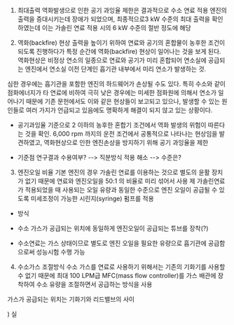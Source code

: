 

1. 최대출력
역화발생으로 인한 공기 과잉율 제한은 결과적으로 수소 연료 적용 엔진의 출력을 증대시키는데 장애가 되었으며, 
최종적으로3 kW 수준의 최대 출력을 확인하였는데 이는 가솔린 연료 적용 시의 6 kW 수준의 절반 정도에 해당


2. 역화(backfire) 현상
출력을 높이기 위하여 연료와 공기의 혼합물이 농후한 조건이 되도록 진행하다가 특정 순간에 역화(backfire) 현상이 
일어나는 것을 보게 된다. 역화현상은 비정상 연소의 일종으로 연료와 공기가 미리 혼합되어 연소실에 공급되는 엔진에서 
연소실 이전 단계인 흡기관 내부에서 미리 연소가 발생하는 것.

심한 경우에는 흡기관을 포함한 엔진의 하드웨어가 손상될 수도 있다. 
특히 수소와 같이 점화에너지가 타 연료에 비하여 극히 낮은 경우에는 미세한 점화원에 의해서 연소가 일어나기 때문에 
기존 문헌에서도 이와 같은 현상들이 보고되고 있으나, 발생할 수 있는 원인들로 여러 가지가 언급되고 있음에도 명확하게 
해결이 되지 않고 있는 상황이다.

- 공기과잉율 기준으로 2 이하의 농후한 혼합기 조건에서 역화 발생의 위험이 따른다는 것을 확인. 
  6,000 rpm 까지의 운전 조건에서 공통적으로 나타나는 현상임을 발견하였고, 
  역화현상으로 인한 엔진손상을 방지하기 위해 공기 과잉율을 제한


* 기준점 연구결과 수용여부?   --> 직분방식 적용 해소 --> 수준은?

3. 엔진오일 비율
기본 엔진의 경우 가솔린 연료를 이용하는 것으로 별도의 윤활 장치가 없기 때문에 연료와 엔진오일을 50:1 의 비율로 미리 섞어서 사용
제 가솔린연료가 적용되었을 때 사용되는 오일 유량과 동일한 수준으로 엔진 오일이 공급될 수 있도록 미세조정이 가능한 시린지(syringe) 펌프를 적용

* 방식
- 수소 가스가 공급되는 위치에 동일하게 엔진오일이 공급되는 튜브를 장착(?)

- 수소연료는 가스 상태이므로 별도로 엔진 오일을 필요한 유량으로 흡기관에 공급함으로써 성능시험 수행 가능



4. 수소가스 조절방식
수소 가스를 연료로 사용하기 위해서는 기존의 기화기를 사용할 수 없기 때문에 최대 100 LPM급 MFC(mass flow controller)를 
가스 배관에 장착하여 수소 유량을 조절하면서 공급하는 방식을 사용

가스가 공급되는 위치는 기화기와 리드밸브의 사이

 ) 실
 

